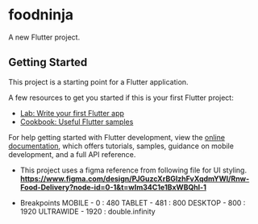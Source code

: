 # foodninja

A new Flutter project.

## Getting Started

This project is a starting point for a Flutter application.

A few resources to get you started if this is your first Flutter project:

- [Lab: Write your first Flutter app](https://docs.flutter.dev/get-started/codelab)
- [Cookbook: Useful Flutter samples](https://docs.flutter.dev/cookbook)

For help getting started with Flutter development, view the
[online documentation](https://docs.flutter.dev/), which offers tutorials,
samples, guidance on mobile development, and a full API reference.

- This project uses a figma reference from following file for UI styling.
  **https://www.figma.com/design/PJGuzcXrBGIzhFvXqdmYWl/Rnw-Food-Delivery?node-id=0-1&t=wIm34C1e1BxWBQhl-1**

- Breakpoints
  MOBILE - 0 : 480
  TABLET - 481 : 800
  DESKTOP - 800 : 1920
  ULTRAWIDE - 1920 : double.infinity

